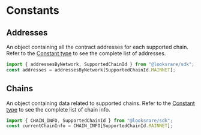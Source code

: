 # Constants

## Addresses

An object containing all the contract addresses for each supported chain. Refer to the [Constant type](https://github.com/LooksRare/looksrare-sdk/blob/master/src/types/constants.ts) to see the complete list of addresses.

```ts
import { addressesByNetwork, SupportedChainId } from "@looksrare/sdk";
const addresses = addressesByNetwork[SupportedChainId.MAINNET];
```

## Chains

An object containing data related to supported chains. Refer to the [Constant type](https://github.com/LooksRare/looksrare-sdk/blob/master/src/types/constants.ts) to see the complete list of chain info.

```ts
import { CHAIN_INFO, SupportedChainId } from "@looksrare/sdk";
const currentChainInfo = CHAIN_INFO[SupportedChainId.MAINNET];
```
